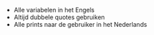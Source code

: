 - Alle variabelen in het Engels
- Altijd dubbele quotes gebruiken
- Alle prints naar de gebruiker in het Nederlands
